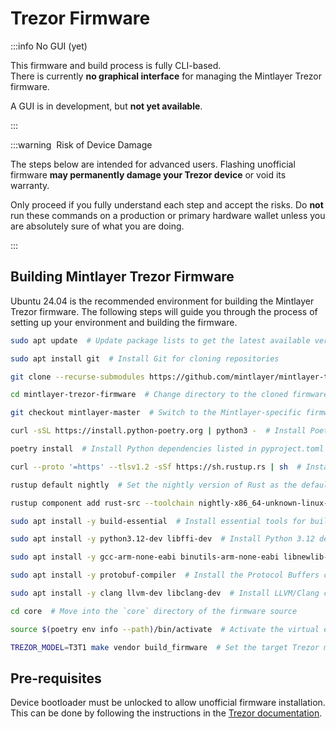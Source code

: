# Trezor Firmware

:::info  No GUI (yet)

This firmware and build process is fully CLI-based.  
There is currently **no graphical interface** for managing the Mintlayer Trezor firmware.

A GUI is in development, but **not yet available**.

:::

:::warning ️ Risk of Device Damage

The steps below are intended for advanced users. Flashing unofficial firmware **may permanently damage your Trezor device** or void its warranty.

Only proceed if you fully understand each step and accept the risks. Do **not** run these commands on a production or primary hardware wallet unless you are absolutely sure of what you are doing.

:::

## Building Mintlayer Trezor Firmware

Ubuntu 24.04 is the recommended environment for building the Mintlayer Trezor firmware. The following steps will guide you through the process of setting up your environment and building the firmware.

```bash
sudo apt update  # Update package lists to get the latest available versions

sudo apt install git  # Install Git for cloning repositories

git clone --recurse-submodules https://github.com/mintlayer/mintlayer-trezor-firmware.git  # Clone the firmware repo including its submodules

cd mintlayer-trezor-firmware  # Change directory to the cloned firmware project

git checkout mintlayer-master  # Switch to the Mintlayer-specific firmware branch

curl -sSL https://install.python-poetry.org | python3 -  # Install Poetry, a dependency manager for Python

poetry install  # Install Python dependencies listed in pyproject.toml

curl --proto '=https' --tlsv1.2 -sSf https://sh.rustup.rs | sh  # Install Rust toolchain via rustup

rustup default nightly  # Set the nightly version of Rust as the default toolchain

rustup component add rust-src --toolchain nightly-x86_64-unknown-linux-gnu  # Add Rust source code (needed for cross-compilation)

sudo apt install -y build-essential  # Install essential tools for building software (e.g., gcc, make)

sudo apt install -y python3.12-dev libffi-dev  # Install Python 3.12 development headers and foreign function interface libraries

sudo apt install -y gcc-arm-none-eabi binutils-arm-none-eabi libnewlib-arm-none-eabi  # Install cross-compilation toolchain for ARM (used by Trezor)

sudo apt install -y protobuf-compiler  # Install the Protocol Buffers compiler (used in serialization)

sudo apt install -y clang llvm-dev libclang-dev  # Install LLVM/Clang compiler and development libraries

cd core  # Move into the `core` directory of the firmware source

source $(poetry env info --path)/bin/activate  # Activate the virtual environment created by Poetry

TREZOR_MODEL=T3T1 make vendor build_firmware  # Set the target Trezor model and build the firmware with required vendor files
```

## Pre-requisites

Device bootloader must be unlocked to allow unofficial firmware installation. This can be done by following the instructions in the [Trezor documentation](https://trezor.io/learn/security-privacy/unlocking-the-bootloader-on-trezor-safe-devices).
